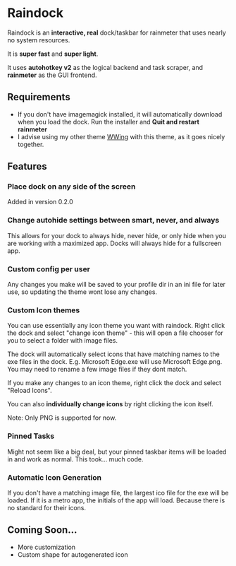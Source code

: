 # Raindock

Raindock is an **interactive, real** dock/taskbar for rainmeter that uses nearly no system resources.

It is **super fast** and **super light**.

It uses **autohotkey v2** as the logical backend and task scraper, and **rainmeter** as the GUI frontend.

## Requirements

* If you don't have imagemagick installed, it will automatically download when you load the dock. Run the installer and **Quit and restart rainmeter**
* I advise using my other theme [WWing](https://github.com/jonseppanen/wwing) with this theme, as it goes nicely together.

## Features

### Place dock on any side of the screen

Added in version 0.2.0

### Change autohide settings between smart, never, and always

This allows for your dock to always hide, never hide, or only hide when you are working with a maximized app. 
Docks will always hide for a fullscreen app.

### Custom config per user

Any changes you make will be saved to your profile dir in an ini file for later use, so updating the theme wont lose any changes.

### Custom Icon themes

You can use essentially any icon theme you want with raindock. Right click the dock and select "change icon theme" - this will open a 
file chooser for you to select a folder with image files.

The dock will automatically select icons that have matching names to the exe files in the dock. E.g. Microsoft Edge.exe will use Microsoft Edge.png.
You may need to rename a few image files if they dont match.

If you make any changes to an icon theme, right click the dock and select "Reload Icons".

You can also **individually change icons** by right clicking the icon itself.

Note: Only PNG is supported for now.

### Pinned Tasks

Might not seem like a big deal, but your pinned taskbar items will be loaded in and work as normal. This took... much code.

### Automatic Icon Generation

If you don't have a matching image file, the largest ico file for the exe will be loaded. If it is a metro app, the initials of the app will load. Because there is no standard for their icons.

## Coming Soon...

* More customization
* Custom shape for autogenerated icon
